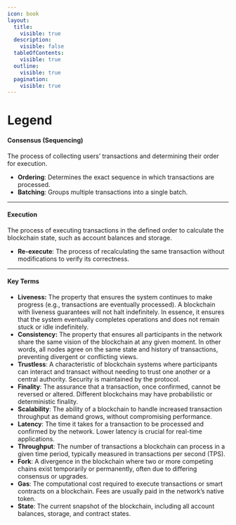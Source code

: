 ```yaml
---
icon: book
layout:
  title:
    visible: true
  description:
    visible: false
  tableOfContents:
    visible: true
  outline:
    visible: true
  pagination:
    visible: true
---
```


# Legend

#### **Consensus (Sequencing)**

The process of collecting users’ transactions and determining their order for execution.

* **Ordering**: Determines the exact sequence in which transactions are processed.
* **Batching**: Groups multiple transactions into a single batch.

***

#### **Execution**

The process of executing transactions in the defined order to calculate the blockchain state, such as account balances and storage.

* **Re-execute**: The process of recalculating the same transaction without modifications to verify its correctness.

***

#### Key Terms

* **Liveness:** The property that ensures the system continues to make progress (e.g., transactions are eventually processed). A blockchain with liveness guarantees will not halt indefinitely. In essence, it ensures that the system eventually completes operations and does not remain stuck or idle indefinitely.
* **Consistency:** The property that ensures all participants in the network share the same vision of the blockchain at any given moment. In other words, all nodes agree on the same state and history of transactions, preventing divergent or conflicting views.
* **Trustless**: A characteristic of blockchain systems where participants can interact and transact without needing to trust one another or a central authority. Security is maintained by the protocol.
* **Finality**: The assurance that a transaction, once confirmed, cannot be reversed or altered. Different blockchains may have probabilistic or deterministic finality.
* **Scalability**: The ability of a blockchain to handle increased transaction throughput as demand grows, without compromising performance.
* **Latency**: The time it takes for a transaction to be processed and confirmed by the network. Lower latency is crucial for real-time applications.
* **Throughput**: The number of transactions a blockchain can process in a given time period, typically measured in transactions per second (TPS).
* **Fork**: A divergence in the blockchain where two or more competing chains exist temporarily or permanently, often due to differing consensus or upgrades.
* **Gas**: The computational cost required to execute transactions or smart contracts on a blockchain. Fees are usually paid in the network’s native token.
* **State**: The current snapshot of the blockchain, including all account balances, storage, and contract states.
